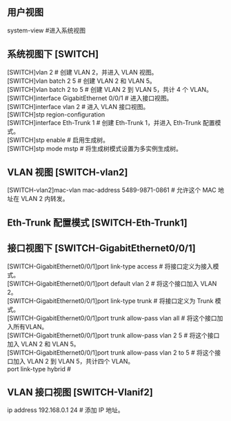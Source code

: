 ## 用户视图 <SWITCH>
<SWITCH>system-view  #进入系统视图    
## 系统视图下 [SWITCH]    
[SWITCH]vlan 2  # 创建 VLAN 2，并进入 VLAN 视图。    
[SWITCH]vlan batch 2 5  # 创建 VLAN 2 和 VLAN 5。    
[SWITCH]vlan batch 2 to 5  # 创建 VLAN 2 到 VLAN 5，共计 4 个 VLAN。    
[SWITCH]interface GigabitEthernet 0/0/1  # 进入接口视图。    
[SWITCH]interface vlan 2  # 进入 VLAN 接口视图。    
[SWITCH]stp region-configuration    
[SWITCH]interface Eth-Trunk 1  # 创建 Eth-Trunk 1，并进入 Eth-Trunk 配置模式。    
[SWITCH]stp enable  # 启用生成树。    
[SWITCH]stp mode mstp  # 将生成树模式设置为多实例生成树。
## VLAN 视图 [SWITCH-vlan2]    
[SWITCH-vlan2]mac-vlan mac-address 5489-9871-0861 # 允许这个 MAC 地址在 VLAN 2 内转发。    
## Eth-Trunk 配置模式 [SWITCH-Eth-Trunk1]

## 接口视图下 [SWITCH-GigabitEthernet0/0/1]    

[SWITCH-GigabitEthernet0/0/1]port link-type access  # 将接口定义为接入模式。    
[SWITCH-GigabitEthernet0/0/1]port default vlan 2  # 将这个接口加入 VLAN 2。    
[SWITCH-GigabitEthernet0/0/1]port link-type trunk  # 将接口定义为 Trunk 模式。    
[SWITCH-GigabitEthernet0/0/1]port trunk allow-pass vlan all  # 将这个接口加入所有VLAN。    
[SWITCH-GigabitEthernet0/0/1]port trunk allow-pass vlan 2 5  # 将这个接口加入 VLAN 2 和 VLAN 5。    
[SWITCH-GigabitEthernet0/0/1]port trunk allow-pass vlan 2 to 5  # 将这个接口加入 VLAN 2 到 VLAN 5，共计四个 VLAN。    
port link-type hybrid  #     
## VLAN 接口视图 [SWITCH-Vlanif2]    
ip address 192.168.0.1 24  # 添加 IP 地址。    